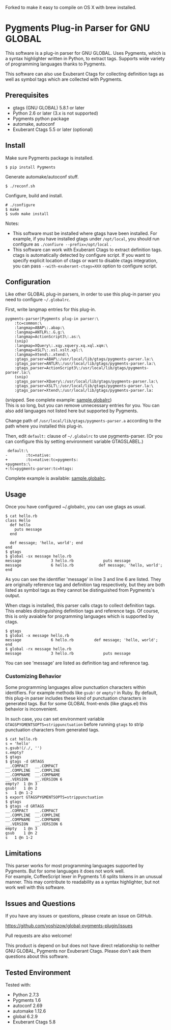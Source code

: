 Forked to make it easy to compile on OS X with brew installed.

# Pygments Plug-in Parser for GNU GLOBAL

This software is a plug-in parser for GNU GLOBAL.
Uses Pygments, which is a syntax highlighter written in Python, to
extract tags.
Supports wide variety of programming languages thanks to Pygments.

This software can also use Exuberant Ctags for collecting definition tags
as well as symbol tags which are collected with Pygments.

## Prerequisites

- gtags (GNU GLOBAL) 5.8.1 or later
- Python 2.6 or later (3.x is not supported)
- Pygments python package
- automake, autoconf
- Exuberant Ctags 5.5 or later (optional)

## Install

Make sure Pygments package is installed.

    $ pip install Pygments

Generate automake/autoconf stuff.

    $ ./reconf.sh

Configure, build and install.

    # ./configure
    $ make
    $ sudo make install

Notes:

- This software must be installed where gtags have been installed.
  For example, if you have installed gtags under `/opt/local`, you should
  run configure as `./confiure --prefix=/opt/local` .
- This software can work with Exuberant Ctags to extract definition
  tags.
  ctags is automatically detected by configure script.
  If you want to specify explicit location of ctags or want to
  disable ctags integration, you can pass `--with-exuberant-ctags=XXX`
  option to configure script.

## Configuration

Like other GLOBAL plug-in parsers, in order to use this plug-in parser
you need to configure `~/.globalrc`.

First, write langmap entries for this plug-in.

    pygments-parser|Pygments plug-in parser:\
        :tc=common:\
        :langmap=ABAP\:.abap:\
        :langmap=ANTLR\:.G.g:\
        :langmap=ActionScript3\:.as:\
		(snip)
        :langmap=XQuery\:.xqy.xquery.xq.xql.xqm:\
        :langmap=XSLT\:.xsl.xslt.xpl:\
        :langmap=Xtend\:.xtend:\
        :gtags_parser=ABAP\:/usr/local/lib/gtags/pygments-parser.la:\
        :gtags_parser=ANTLR\:/usr/local/lib/gtags/pygments-parser.la:\
        :gtags_parser=ActionScript3\:/usr/local/lib/gtags/pygments-parser.la:\
		(snip)
        :gtags_parser=XQuery\:/usr/local/lib/gtags/pygments-parser.la:\
        :gtags_parser=XSLT\:/usr/local/lib/gtags/pygments-parser.la:\
        :gtags_parser=Xtend\:/usr/local/lib/gtags/pygments-parser.la:

(snipped. See complete example: [sample.globalrc](sample.globalrc))  
This is so long, but you can remove unnecessary entries for you.
You can also add languages not listed here but supported by Pygments.

Change path of `/usr/local/lib/gtags/pygments-parser.a` according to
the path where you installed this plug-in.

Then, edit `default:` clause of `~/.globalrc` to use pygments-parser.
(Or you can configure this by setting environment variable GTAGSLABEL.)

     default:\
    -        :tc=native:
    +        :tc=native:tc=pygments:
    +pygments:\
    +:tc=pygments-parser:tc=htags:

Complete example is available: [sample.globalrc](sample.globalrc).

## Usage

Once you have configured ~/.globalrc, you can use gtags as usual.

    $ cat hello.rb
    class Hello
      def hello
        puts message
      end

      def message; 'hello, world'; end
    end
    $ gtags
    $ global -sx message hello.rb 
    message             3 hello.rb             puts message
    message             6 hello.rb           def message; 'hello, world'; end

As you can see the identifier 'message' in line 3 and line 6 are listed.
They are originally reference tag and definition tag respectively,
but they are both listed as symbol tags as they cannot be distinguished
from Pygments's output.

When ctags is installed, this parser calls ctags to collect definition tags.
This enables distinguishing definition tags and reference tags.
Of course, this is only avaiable for programming languages which is
supported by ctags.

    $ gtags
    $ global -x message hello.rb 
    message             6 hello.rb         def message; 'hello, world'; end
    $ global -rx message hello.rb 
    message             3 hello.rb             puts message

You can see 'message' are listed as definition tag and reference tag.

### Customizing Behavior

Some programming languages allow punctuation characters within identifiers.
For example methods like `gsub!` or `empty?` in Ruby.
By default, this plug-in parser includes these kind of punctuation characters
in generated tags.
But for some GLOBAL front-ends (like gtags.el) this behavior is 
inconvenient.

In such case, you can set environment variable
`GTAGSPYGMENTSOPTS=strippunctuation` before running `gtags` to strip
punctuation characters from generated tags.

    $ cat hello.rb
    s = 'hello'
    s.gsub!(/./, '')
    s.empty?
    $ gtags
    $ gtags -d GRTAGS
    __.COMPACT   __.COMPACT
    __.COMPLINE  __.COMPLINE
    __.COMPNAME  __.COMPNAME
    __.VERSION   __.VERSION 6
    empty?  1 @n 3
    gsub!   1 @n 2
    s   1 @n 1-2
    $ export GTAGSPYGMENTSOPTS=strippunctuation
    $ gtags
    $ gtags -d GRTAGS
    __.COMPACT   __.COMPACT
    __.COMPLINE  __.COMPLINE
    __.COMPNAME  __.COMPNAME
    __.VERSION   __.VERSION 6
    empty   1 @n 3
    gsub    1 @n 2
    s   1 @n 1-2

## Limitations

This parser works for most programming languages supported by Pygments.
But for some languages it does not work well.  
For example, CoffeeScript lexer in Pygments 1.6 splits tokens in an
unusual manner. This may contribute to readability as a syntax
highlighter, but not work well with this software.

## Issues and Questions

If you have any issues or questions, please create an issue on GitHub.

https://github.com/yoshizow/global-pygments-plugin/issues

Pull requests are also welcome!

This product is depend on but does not have direct relationship to
neither GNU GLOBAL, Pygments nor Exuberant Ctags.
Please don't ask them questions about this software.

## Tested Environment

Tested with:

- Python 2.7.3
- Pygments 1.6
- autoconf 2.69
- automake 1.12.6
- global 6.2.9
- Exuberant Ctags 5.8
